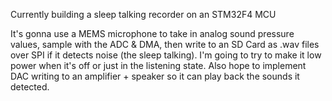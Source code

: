 Currently building a sleep talking recorder on an STM32F4 MCU

It's gonna use a MEMS microphone to take in analog sound pressure values, sample with the ADC & DMA, then write to an SD Card as .wav files over SPI if it detects noise (the sleep talking). I'm going to try to make it low power when it's off or just in the listening state. Also hope to implement DAC writing to an amplifier + speaker so it can play back the sounds it detected.
